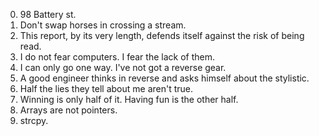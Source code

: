 0)	98 Battery st.
1)	Don't swap horses in crossing a stream.
2)	This report, by its very length, defends itself against the risk of being read.
3)	I do not fear computers. I fear the lack of them.
4)	I can only go one way. I've not got a reverse gear.
5)	A good engineer thinks in reverse and asks himself about the stylistic.
6)	Half the lies they tell about me aren't true.
7)	Winning is only half of it. Having fun is the other half.
8)	Arrays are not pointers.
9)	strcpy.
